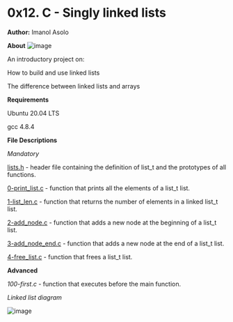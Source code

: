 # 0x12. C - Singly linked lists

**Author:** 
Imanol Asolo

**About**
![image](https://user-images.githubusercontent.com/86312558/141528077-8ed302dc-26d3-4d50-bc29-9d00688b2317.png)


An introductory project on:

How to build and use linked lists

The difference between linked lists and arrays

**Requirements**

Ubuntu 20.04 LTS

gcc 4.8.4

**File Descriptions**

*Mandatory*

[lists.h](https://github.com/Imanolasolo/holbertonschool-low_level_programming/blob/main/0x12-singly_linked_lists/1-list_len.c) - header file containing the definition of list_t and the prototypes of all functions.

[0-print_list.c](https://github.com/Imanolasolo/holbertonschool-low_level_programming/blob/main/0x12-singly_linked_lists/1-list_len.c) - function that prints all the elements of a list_t list.

[1-list_len.c](https://github.com/Imanolasolo/holbertonschool-low_level_programming/blob/main/0x12-singly_linked_lists/1-list_len.c) - function that returns the number of elements in a linked list_t list.

[2-add_node.c](https://github.com/Imanolasolo/holbertonschool-low_level_programming/blob/main/0x12-singly_linked_lists/2-add_node.c) - function that adds a new node at the beginning of a list_t list.

[3-add_node_end.c](https://github.com/Imanolasolo/holbertonschool-low_level_programming/blob/main/0x12-singly_linked_lists/3-add_node_end.c) - function that adds a new node at the end of a list_t list.

[4-free_list.c](https://github.com/Imanolasolo/holbertonschool-low_level_programming/blob/main/0x12-singly_linked_lists/4-free_list.c) - function that frees a list_t list.

**Advanced**

*100-first.c* - function that executes before the main function.

*Linked list diagram*

![image](https://user-images.githubusercontent.com/86312558/141527309-02a1b98f-56c5-4287-9bcc-0fecd6c3376c.png)
